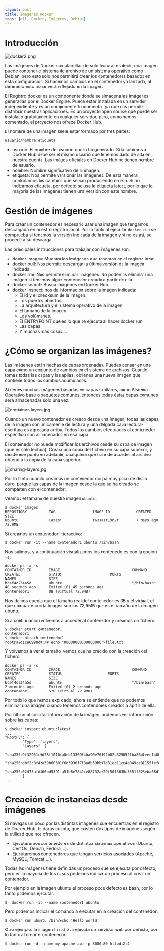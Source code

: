 ```yaml
---
layout: post
title: Imágenes Docker
tags: [all, Docker, Imágenes, Debian]
---
```

# Introducción

![docker2.png](/assets/img/posts/docker-images/docker2.png)

Las imágenes de Docker son plantillas de solo lectura, es decir, una imagen puede contener el sistema de archivo de un sistema operativo como Debian, pero esto solo nos permitirá crear los contenedores basados en esta configuración. Si hacemos cambios en el contenedor ya lanzado, al detenerlo esto no se verá reflejado en la imagen.

El Registro docker es un componente donde se almacena las imágenes generadas por el Docker Engine. Puede estar instalada en un servidor independiente y es un componente fundamental, ya que nos permite distribuir nuestras aplicaciones. Es un proyecto open source que puede ser instalado gratuitamente en cualquier servidor, pero, como hemos comentado, el proyecto nos ofrece Docker Hub.

El nombre de una imagen suele estar formado por tres partes:

~~~
usuario/nombre:etiqueta
~~~

* usuario: El nombre del usuario que la ha generado. Si la subimos a Docker Hub debe ser el mismo usuario que tenemos dado de alta en nuestra cuenta. Las imáges oficiales en Docker Hub no tienen nombre de usuario.
* nombre: Nombre significativo de la imagen.
* etiqueta: Nos permite versionar las imágenes. De esta manera controlamos los cambios que se van produciendo en ella. Si no indicamos etiqueta, por defecto se usa la etiqueta latest, por lo que la mayoría de las imágenes tienen una versión con este nombre.

# Gestión de imágenes

Para crear un contenedor es necesario usar una imagen que tengamos descargada en nuestro registro local. Por lo tanto al ejecutar `docker run` se comprueba si tenemos la versión indicada de la imagen y si no es así, se procede a su descarga.

Las principales instrucciones para trabajar con imágenes son:

* docker images: Muestra las imágenes que tenemos en el registro local.
* docker pull: Nos permite descargar la última versión de la imagen indicada.
* docker rmi: Nos permite eliminar imágenes. No podemos eliminar una imágen si tenemos algún contenedor creada a partir de ella.
* docker search: Busca imágenes en Docker Hub.
* docker inspect: nos da información sobre la imágen indicada:
	- El id y el checksum de la imagen.
	- Los puertos abiertos.
	- La arquitectura y el sistema operativo de la imagen.
	- El tamaño de la imagen.
	- Los volúmenes.
	- El ENTRYPOINT que es lo que se ejecuta al hacer docker run.
	- Las capas.
	- Y muchas más cosas….

# ¿Cómo se organizan las imágenes?

Las imágenes están hechas de capas ordenadas. Puedes pensar en una capa como un conjunto de cambios en el sistema de archivos. Cuando tomas todas las capas y las apilas, obtienes una nueva imagen que contiene todos los cambios acumulados.

Si tienes muchas imágenes basadas en capas similares, como Sistema Operativo base o paquetes comunes, entonces todas éstas capas comunes será almacenadas solo una vez.

![container-layers.jpg](/assets/img/posts/docker-images/container-layers.jpg)

Cuando un nuevo contenedor es creado desde una imagen, todas las capas de la imagen son únicamente de lectura y una delgada capa lectura-escritura es agregada arriba. Todos los cambios efectuados al contenedor específico son almacenados en esa capa.

El contenedor no puede modificar los archivos desde su capa de imagen (que es sólo lectura). Creará una copia del fichero en su capa superior, y desde ese punto en adelante, cualquiera que trate de acceder al archivo obtendrá la copia de la capa superior.

![sharing-layers.jpg](/assets/img/posts/docker-images/sharing-layers.jpg)

Por lo tanto cuando creamos un contenedor ocupa muy poco de disco duro, porque las capas de la imagen desde la que se ha creado se comparten con el contenedor:

Veamos el tamaño de nuestra imagen `ubuntu`:

~~~
$ docker images
REPOSITORY          TAG                 IMAGE ID            CREATED             SIZE
ubuntu              latest              f63181f19b2f        7 days ago          72.9MB
~~~

Si creamos un contenedor interactivo:

~~~
$ docker run -it --name contenedor1 ubuntu /bin/bash 
~~~

Nos salimos, y a continuación visualizamos los contenedores con la opción `-s`:

~~~
docker ps -a -s
CONTAINER ID        IMAGE                                 COMMAND                  CREATED             STATUS                      PORTS               NAMES               SIZE
bcef4d234a5d        ubuntu                                "/bin/bash"              48 seconds ago      Exited (0) 45 seconds ago                       contenedor1         0B (virtual 72.9MB)
~~~

Nos damos cuenta que el tamaño real del contenedor es 0B y el virtual, el que comparte con la imagen son los 72,9MB que es el tamaño de la imagen ubuntu.

Si a continuación volvemos a acceder al contenedor y creamos un fichero:

~~~
$ docker start contenedor1
contenedor1
$ docker attach contenedor1
root@a2d1ce6990d8:/# echo "00000000000000000">file.txt
~~~

Y volvemos a ver el tamaño, vemos que ha crecido con la creación del fichero:

~~~
docker ps -a -s          
CONTAINER ID        IMAGE                                 COMMAND                  CREATED             STATUS                     PORTS               NAMES               SIZE
bcef4d234a5d        ubuntu                                "/bin/bash"              2 minutes ago       Exited (0) 2 seconds ago                       contenedor1         52B (virtual 72.9MB)
~~~

Por todo lo que hemos explicado, ahora se entiende que no podemos eliminar una imágen cuando tenemos contendores creados a aprtir de ella.

Por último al solicitar información de la imágen, podemos ver información sobre las capas:

~~~
$ docker inspect ubuntu:latest
...
"RootFS": {
        "Type": "layers",
        "Layers": [
            "sha256:9f32931c9d28f10104a8eb1330954ba90e76d92b02c5256521ba864feec14009",
            "sha256:dbf2c0f42a39b60301f6d3936f7f8adb59bb97d31ec11cc4a049ce81155fef89",
            "sha256:02473afd360bd5391fa51b6e7849ce88732ae29f50f3630c3551f528eba66d1e"
        ]
...
~~~

# Creación de instancias desde imágenes

Si navegas un poco por las distintas imágenes que encuentras en el registro de Docker Hub, te darás cuenta, que existen dos tipos de imágenes según la utilidad que nos ofrecen.

* Ejecutaremos contenedores de distintos sistemas operativos (Ubuntu, CentOs, Debian, Fedora….).
* Ejecutaremos contenedores que tengan servicios asociados (Apache, MySQL, Tomcat….).

Todas las imágenes tiene definidas un proceso que se ejecuta por defecto, pero en la mayoría de los casos podemos indicar un proceso al crear un contenedor.

Por ejemplo en la imagen ubuntu el proceso pode defecto es bash, por lo tanto podemos ejecutar:

~~~
$  docker run -it --name contenedor1 ubuntu 
~~~

Pero podemos indicar el comando a ejecutar en la creación del contenedor:

~~~
$ docker run ubuntu /bin/echo 'Hello world'
~~~

Otro ejemplo: la imagen `httpd:2.4` ejecuta un servidor web por defecto, por lo tanto al crear el contenedor:

~~~
$ docker run -d --name my-apache-app -p 8080:80 httpd:2.4
~~~